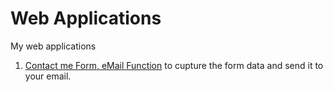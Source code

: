 # Web Applications
My web applications


1. [Contact me Form, eMail Function](01-Nodejs_Mail_Function) 
   to cupture the form data and send it to your email.

